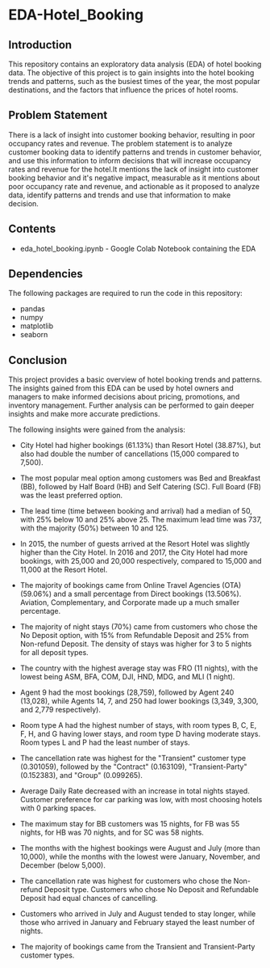 # EDA-Hotel_Booking

## Introduction

This repository contains an exploratory data analysis (EDA) of hotel booking data. The objective of this project is to gain insights into the hotel booking trends and patterns, such as the busiest times of the year, the most popular destinations, and the factors that influence the prices of hotel rooms.

## Problem Statement

There is a lack of insight into customer booking behavior, resulting in poor occupancy rates and revenue. The problem statement is to analyze customer booking data to identify patterns and trends in customer behavior, and use this information to inform decisions that will increase occupancy rates and revenue for the hotel.It mentions the lack of insight into customer booking behavior and it's negative impact, measurable as it mentions about poor occupancy rate and revenue, and actionable as it proposed to analyze data, identify patterns and trends and use that information to make decision.

## Contents

- eda_hotel_booking.ipynb - Google Colab Notebook containing the EDA

## Dependencies

The following packages are required to run the code in this repository:

- pandas
- numpy
- matplotlib
- seaborn

## Conclusion

This project provides a basic overview of hotel booking trends and patterns. The insights gained from this EDA can be used by hotel owners and managers to make informed decisions about pricing, promotions, and inventory management. Further analysis can be performed to gain deeper insights and make more accurate predictions.

The following insights were gained from the analysis:

- City Hotel had higher bookings (61.13%) than Resort Hotel (38.87%), but also had double the number of cancellations (15,000 compared to 7,500).

- The most popular meal option among customers was Bed and Breakfast (BB), followed by Half Board (HB) and Self Catering (SC). Full Board (FB) was the least preferred option.

- The lead time (time between booking and arrival) had a median of 50, with 25% below 10 and 25% above 25. The maximum lead time was 737, with the majority (50%) between 10 and 125.

- In 2015, the number of guests arrived at the Resort Hotel was slightly higher than the City Hotel. In 2016 and 2017, the City Hotel had more bookings, with 25,000 and 20,000 respectively, compared to 15,000 and 11,000 at the Resort Hotel.

- The majority of bookings came from Online Travel Agencies (OTA) (59.06%) and a small percentage from Direct bookings (13.506%). Aviation, Complementary, and Corporate made up a much smaller percentage.

- The majority of night stays (70%) came from customers who chose the No Deposit option, with 15% from Refundable Deposit and 25% from Non-refund Deposit. The density of stays was higher for 3 to 5 nights for all deposit types.

- The country with the highest average stay was FRO (11 nights), with the lowest being ASM, BFA, COM, DJI, HND, MDG, and MLI (1 night).

- Agent 9 had the most bookings (28,759), followed by Agent 240 (13,028), while Agents 14, 7, and 250 had lower bookings (3,349, 3,300, and 2,779 respectively).

- Room type A had the highest number of stays, with room types B, C, E, F, H, and G having lower stays, and room type D having moderate stays. Room types L and P had the least number of stays.

- The cancellation rate was highest for the "Transient" customer type (0.301059), followed by the "Contract" (0.163109), "Transient-Party" (0.152383), and "Group" (0.099265).

- Average Daily Rate decreased with an increase in total nights stayed. Customer preference for car parking was low, with most choosing hotels with 0 parking spaces.

- The maximum stay for BB customers was 15 nights, for FB was 55 nights, for HB was 70 nights, and for SC was 58 nights.

- The months with the highest bookings were August and July (more than 10,000), while the months with the lowest were January, November, and December (below 5,000).

- The cancellation rate was highest for customers who chose the Non-refund Deposit type. Customers who chose No Deposit and Refundable Deposit had equal chances of cancelling.

- Customers who arrived in July and August tended to stay longer, while those who arrived in January and February stayed the least number of nights.

- The majority of bookings came from the Transient and Transient-Party customer types.


